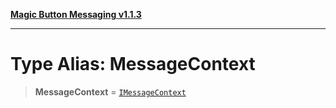 [**Magic Button Messaging v1.1.3**](../README.md)

***

# Type Alias: MessageContext

> **MessageContext** = [`IMessageContext`](../interfaces/IMessageContext.md)
